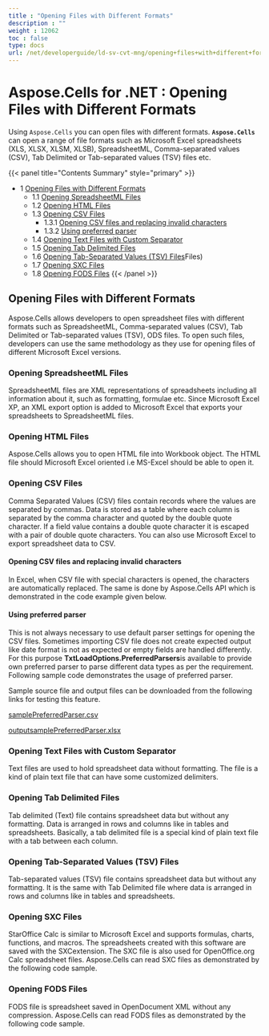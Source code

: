 ```yaml
---
title : "Opening Files with Different Formats" 
description : "" 
weight : 12062 
toc : false
type: docs
url: /net/developerguide/ld-sv-cvt-mng/opening+files+with+different+formats/
---
```


# Aspose.Cells for .NET : Opening Files with Different Formats



Using `Aspose.Cells` you can open files with different formats. **`Aspose.Cells`** can open a range of file formats such as Microsoft Excel spreadsheets (XLS, XLSX, XLSM, XLSB), SpreadsheetML, Comma\-separated values (CSV), Tab Delimited or Tab-separated values (TSV) files etc.

{{< panel title="Contents Summary" style="primary" >}}
*   1 [Opening Files with Different Formats](#opening-files-with-different-formats)
    *   1.1 [Opening SpreadsheetML Files](#opening-spreadsheetml-files)
    *   1.2 [Opening HTML Files](#opening-html-files)
    *   1.3 [Opening CSV Files](#opening-csv-files)
        *   1.3.1 [Opening CSV files and replacing invalid characters](#opening-csv-files-and-replacing-invalid-characters)
        *   1.3.2 [Using preferred parser](#using-preferred-parser)
    *   1.4 [Opening Text Files with Custom Separator](#opening-text-files-with-custom-separator)
    *   1.5 [Opening Tab Delimited Files](#opening-tab-delimited-files)
    *   1.6 [Opening Tab-Separated Values (TSV) Files](#opening-tab-separated-values-(tsv)-files)Files)
    *   1.7 [Opening SXC Files](#opening-sxc-files)
    *   1.8 [Opening FODS Files](#opening-fods-files)
{{< /panel >}}
 

## Opening Files with Different Formats

Aspose.Cells allows developers to open spreadsheet files with different formats such as SpreadsheetML, Comma-separated values (CSV), Tab Delimited or Tab-separated values (TSV), ODS files. To open such files, developers can use the same methodology as they use for opening files of different Microsoft Excel versions.

### Opening SpreadsheetML Files

SpreadsheetML files are XML representations of spreadsheets including all information about it, such as formatting, formulae etc. Since Microsoft Excel XP, an XML export option is added to Microsoft Excel that exports your spreadsheets to SpreadsheetML files.

### Opening HTML Files

Aspose.Cells allows you to open HTML file into Workbook object. The HTML file should Microsoft Excel oriented i.e MS-Excel should be able to open it.

### Opening CSV Files

Comma Separated Values (CSV) files contain records where the values are separated by commas. Data is stored as a table where each column is separated by the comma character and quoted by the double quote character. If a field value contains a double quote character it is escaped with a pair of double quote characters. You can also use Microsoft Excel to export spreadsheet data to CSV.

#### Opening CSV files and replacing invalid characters

In Excel, when CSV file with special characters is opened, the characters are automatically replaced. The same is done by Aspose.Cells API which is demonstrated in the code example given below.

#### Using preferred parser

This is not always necessary to use default parser settings for opening the CSV files. Sometimes importing CSV file does not create expected output like date format is not as expected or empty fields are handled differently. For this purpose **TxtLoadOptions.PreferredParsers**is available to provide own preferred parser to parse different data types as per the requirement. Following sample code demonstrates the usage of preferred parser.  

Sample source file and output files can be downloaded from the following links for testing this feature.

[samplePreferredParser.csv](https://docs2.aspose.com/cells/net/attachments/5013529/73990157.csv)

[outputsamplePreferredParser.xlsx](https://docs2.aspose.com/cells/net/attachments/5013529/73990158.xlsx)  

### Opening Text Files with Custom Separator

Text files are used to hold spreadsheet data without formatting. The file is a kind of plain text file that can have some customized delimiters.

### Opening Tab Delimited Files

Tab delimited (Text) file contains spreadsheet data but without any formatting. Data is arranged in rows and columns like in tables and spreadsheets. Basically, a tab delimited file is a special kind of plain text file with a tab between each column.

### Opening Tab-Separated Values (TSV) Files

Tab-separated values (TSV) file contains spreadsheet data but without any formatting. It is the same with Tab Delimited file where data is arranged in rows and columns like in tables and spreadsheets.

### Opening SXC Files

StarOffice Calc is similar to Microsoft Excel and supports formulas, charts, functions, and macros. The spreadsheets created with this software are saved with the SXCextension. The SXC file is also used for OpenOffice.org Calc spreadsheet files. Aspose.Cells can read SXC files as demonstrated by the following code sample.

### Opening FODS Files

FODS file is spreadsheet saved in OpenDocument XML without any compression. Aspose.Cells can read FODS files as demonstrated by the following code sample.

